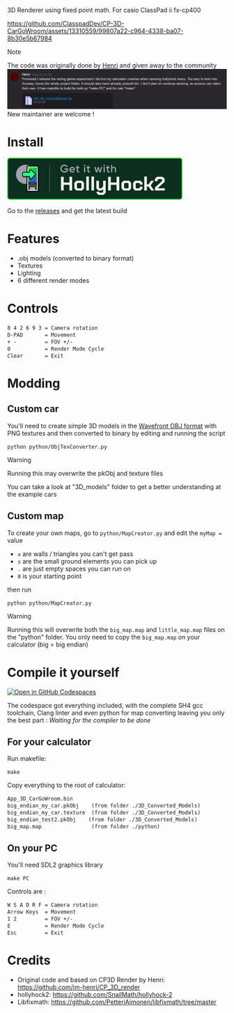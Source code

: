 3D Renderer using fixed point math. For casio ClassPad ii fx-cp400


https://github.com/ClasspadDev/CP-3D-CarGoWroom/assets/13310559/99807a22-c964-4338-ba07-8b30e5b67984

> [!NOTE]
> The code was originally done by [Henri](https://github.com/im-henri/) and given away to the community
![legacy.png](docs/legacy.png)
New maintainer are welcome ! 

# Install

[![Get it with HollyHock2](docs/giw-hhk.svg)](https://github.com/ClasspadDev/CP-3D-CarGoWroom/releases)

Go to the [releases](https://github.com/ClasspadDev/CP-3D-CarGoWroom/releases) and get the latest build

# Features

- .obj models (converted to binary format)
- Textures
- Lighting
- 6 different render modes

# Controls


```
8 4 2 6 9 3 = Camera rotation
D-PAD       = Movement
+ -         = FOV +/-
0           = Render Mode Cycle
Clear       = Exit
```

# Modding

## Custom car

You'll need to create simple 3D models in the [Wavefront OBJ format](https://en.wikipedia.org/wiki/Wavefront_.obj_file) with PNG textures and then converted to binary by editing and running the script
```
python python/ObjTexConverter.py
```
> [!WARNING]
> Running this may overwrite the pkObj and texture files

You can take a look at "3D_models" folder to get a better understanding at the example cars

## Custom map

To create your own maps, go to `python/MapCreator.py` and edit the `myMap =` value
- `x` are walls / triangles you can't get pass
- `s` are the small ground elements you can pick up
- `.` are just empty spaces you can run on
- `0` is your starting point

then run 
```
python python/MapCreator.py
```

> [!WARNING]
> Running this will overwrite both the `big_map.map` and `little_map.map` files on the "python" folder. You only need to copy the `big_map.map` on your calculator (big = big endian)

# Compile it yourself

[![Open in GitHub Codespaces](https://github.com/codespaces/badge.svg)](https://codespaces.new/ClasspadDev/CP-3D-CarGoWroom)

The codespace got everything included, with the complete SH4 gcc toolchain, Clang linter and even python for map converting leaving you only the best part : *Waiting for the compiler to be done*

## For your calculator 

Run makefile:
```
make
```

Copy everything to the root of calculator:
```
App_3D_CarGoWroom.bin
big_endian_my_car.pkObj    (from folder ./3D_Converted_Models)
big_endian_my_car.texture  (from folder ./3D_Converted_Models)
big_endian_test2.pkObj    (from folder ./3D_Converted_Models)
big_map.map                (from folder ./python)
```

## On your PC

You'll need SDL2 graphics library
```
make PC
```

Controls are :
```
W S A D R F = Camera rotation
Arrow Keys  = Movement
1 2         = FOV +/-
E           = Render Mode Cycle
Esc         = Exit
```


# Credits
- Original code and based on CP3D Render by Henri: https://github.com/im-henri/CP_3D_render
- hollyhock2: https://github.com/SnailMath/hollyhock-2
- Libfixmath: https://github.com/PetteriAimonen/libfixmath/tree/master
